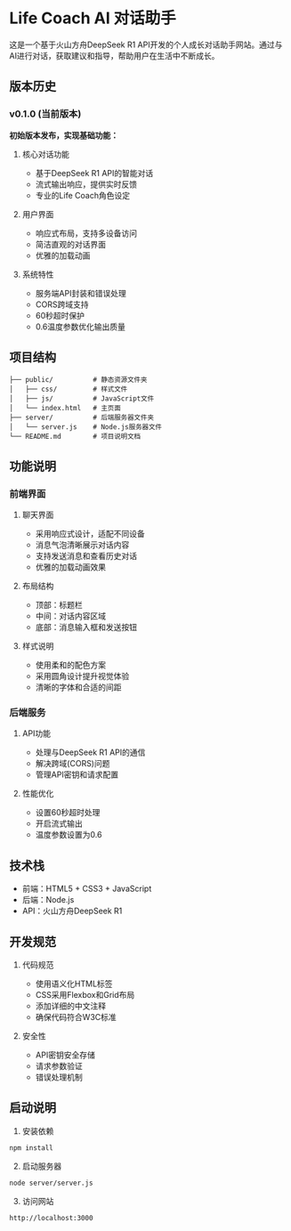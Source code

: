 # Life Coach AI 对话助手

这是一个基于火山方舟DeepSeek R1 API开发的个人成长对话助手网站。通过与AI进行对话，获取建议和指导，帮助用户在生活中不断成长。

## 版本历史

### v0.1.0 (当前版本)

**初始版本发布，实现基础功能：**

1. 核心对话功能
   - 基于DeepSeek R1 API的智能对话
   - 流式输出响应，提供实时反馈
   - 专业的Life Coach角色设定

2. 用户界面
   - 响应式布局，支持多设备访问
   - 简洁直观的对话界面
   - 优雅的加载动画

3. 系统特性
   - 服务端API封装和错误处理
   - CORS跨域支持
   - 60秒超时保护
   - 0.6温度参数优化输出质量

## 项目结构

```
├── public/          # 静态资源文件夹
│   ├── css/         # 样式文件
│   ├── js/          # JavaScript文件
│   └── index.html   # 主页面
├── server/          # 后端服务器文件夹
│   └── server.js    # Node.js服务器文件
└── README.md        # 项目说明文档
```

## 功能说明

### 前端界面

1. 聊天界面
   - 采用响应式设计，适配不同设备
   - 消息气泡清晰展示对话内容
   - 支持发送消息和查看历史对话
   - 优雅的加载动画效果

2. 布局结构
   - 顶部：标题栏
   - 中间：对话内容区域
   - 底部：消息输入框和发送按钮

3. 样式说明
   - 使用柔和的配色方案
   - 采用圆角设计提升视觉体验
   - 清晰的字体和合适的间距

### 后端服务

1. API功能
   - 处理与DeepSeek R1 API的通信
   - 解决跨域(CORS)问题
   - 管理API密钥和请求配置

2. 性能优化
   - 设置60秒超时处理
   - 开启流式输出
   - 温度参数设置为0.6

## 技术栈

- 前端：HTML5 + CSS3 + JavaScript
- 后端：Node.js
- API：火山方舟DeepSeek R1

## 开发规范

1. 代码规范
   - 使用语义化HTML标签
   - CSS采用Flexbox和Grid布局
   - 添加详细的中文注释
   - 确保代码符合W3C标准

2. 安全性
   - API密钥安全存储
   - 请求参数验证
   - 错误处理机制

## 启动说明

1. 安装依赖
```bash
npm install
```

2. 启动服务器
```bash
node server/server.js
```

3. 访问网站
```
http://localhost:3000
```